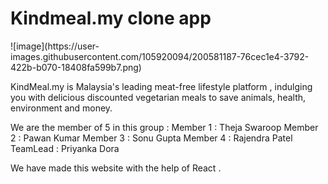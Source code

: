 <h1>Kindmeal.my clone app </h1>
![image](https://user-images.githubusercontent.com/105920094/200581187-76cec1e4-3792-422b-b070-18408fa599b7.png)


KindMeal.my is Malaysia's leading meat-free lifestyle platform , indulging you with delicious discounted vegetarian meals to save animals, health, environment and money.

We are the member of 5 in this group :
Member 1 : Theja Swaroop
Member 2 : Pawan Kumar 
Member 3 : Sonu Gupta
Member 4 : Rajendra Patel
TeamLead : Priyanka Dora
 
We have made this website with the help of React .
